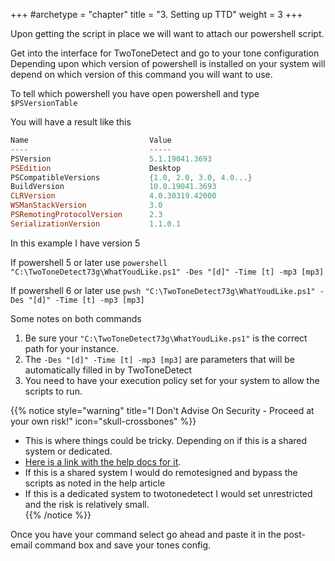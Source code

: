 +++
#archetype = "chapter"
title = "3. Setting up TTD"
weight = 3
+++

Upon getting the script in place we will want to attach our powershell script. 

 Get into the interface for TwoToneDetect and go to your tone configuration
Depending upon which version of powershell is installed on your system will depend on which version of this command you will want to use. 

To tell which powershell you have open powershell and type `$PSVersionTable`

You will have a result like this 
``` powershell
Name                           Value
----                           -----
PSVersion                      5.1.19041.3693
PSEdition                      Desktop
PSCompatibleVersions           {1.0, 2.0, 3.0, 4.0...}
BuildVersion                   10.0.19041.3693
CLRVersion                     4.0.30319.42000
WSManStackVersion              3.0
PSRemotingProtocolVersion      2.3
SerializationVersion           1.1.0.1
```
In this example I have version 5

If powershell 5 or later use `powershell "C:\TwoToneDetect73g\WhatYoudLike.ps1" -Des "[d]" -Time [t] -mp3 [mp3]`

If powershell 6 or later use `pwsh "C:\TwoToneDetect73g\WhatYoudLike.ps1" -Des "[d]" -Time [t] -mp3 [mp3]`

Some notes on both commands

1. Be sure your `"C:\TwoToneDetect73g\WhatYoudLike.ps1"` is the correct path for your instance. 
2. The `-Des "[d]" -Time [t] -mp3 [mp3]` are parameters that will be automatically filled in by TwoToneDetect
3. You need to have your execution policy set for your system to allow the scripts to run.

{{% notice style="warning" title="I Don't Advise On Security - Proceed at your own risk!" icon="skull-crossbones" %}}
- This is where things could be tricky. Depending on if this is a shared system or dedicated.
- [Here is a link with the help docs for it](https://learn.microsoft.com/en-us/powershell/module/microsoft.powershell.security/set-executionpolicy?view=powershell-7.4). 
- If this is a shared system I would do remotesigned and bypass the scripts as noted in the help article
- If this is a dedicated system to twotonedetect I would set unrestricted and the risk is relatively small.  
{{% /notice %}}




Once you have your command select go ahead and paste it in the post-email command box and save your tones config. 

